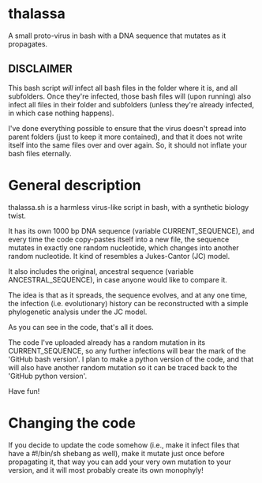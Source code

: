 # thalassa
A small proto-virus in bash with a DNA sequence that mutates as it propagates.

## DISCLAIMER
This bash script _will_ infect all bash files in the folder where it is, and all subfolders. Once they're infected, those bash files will (upon running) also infect all files in their folder and subfolders (unless they're already infected, in which case nothing happens).

I've done everything possible to ensure that the virus doesn't spread into parent folders (just to keep it more contained), and that it does not write itself into the same files over and over again. So, it should not inflate your bash files eternally.

# General description
thalassa.sh is a harmless virus-like script in bash, with a synthetic biology twist.

It has its own 1000 bp DNA sequence (variable CURRENT_SEQUENCE), and every time the code copy-pastes itself into a new file, the sequence mutates in exactly one random nucleotide, which changes into another random nucleotide. It kind of resembles a Jukes-Cantor (JC) model.

It also includes the original, ancestral sequence (variable ANCESTRAL_SEQUENCE), in case anyone would like to compare it.

The idea is that as it spreads, the sequence evolves, and at any one time, the infection (i.e. evolutionary) history can be reconstructed with a simple phylogenetic analysis under the JC model.

As you can see in the code, that's all it does.

The code I've uploaded already has a random mutation in its CURRENT_SEQUENCE, so any further infections will bear the mark of the 'GitHub bash version'. I plan to make a python version of the code, and that will also have another random mutation so it can be traced back to the 'GitHub python version'.

Have fun!

# Changing the code
If you decide to update the code somehow (i.e., make it infect files that have a #!/bin/sh shebang as well), make it mutate just once before propagating it, that way you can add your very own mutation to your version, and it will most probably create its own monophyly!
